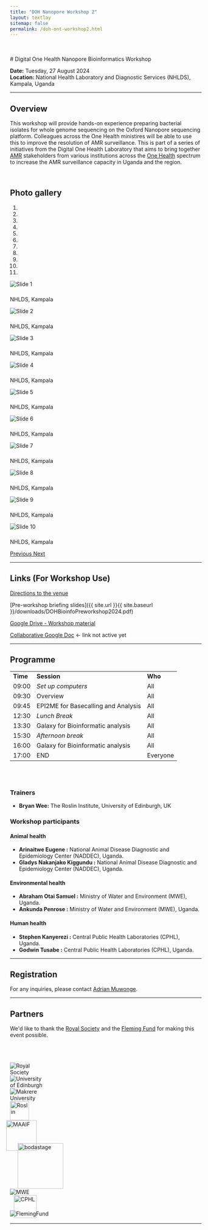 ```yaml
---
title: "DOH Nanopore Workshop 2"
layout: textlay
sitemap: false
permalink: /doh-ont-workshop2.html
---
```



<br>
<br>
# Digital One Health Nanopore Bioinformatics Workshop

**Date:** Tuesday, 27 August 2024  
**Location:** National Health Laboratory and Diagnostic Services (NHLDS), Kampala, Uganda

---

## Overview

This workshop will provide hands-on experience preparing bacterial isolates for whole genome sequencing on the Oxford Nanopore sequencing platform. Colleagues across the One Health ministires will be able to use this to improve the resolution of AMR surveillance. This is part of a series of initiatives from the Digital One Health Laboratory that aims to bring together [AMR](https://www.who.int/news-room/fact-sheets/detail/antimicrobial-resistance) stakeholders from various institutions across the [One Health](https://www.who.int/health-topics/one-health) spectrum to increase the AMR surveillance capacity in Uganda and the region.

<br>

## Photo gallery

<div id="carousel" class="carousel slide col-md-8 fixed-carousel" data-ride="carousel" data-interval="4000" data-pause="hover">

<!-- Menu -->
<ol class="carousel-indicators">
    <li data-target="#carousel" data-slide-to="0" class="active"></li>
    <li data-target="#carousel" data-slide-to="1"></li>
    <li data-target="#carousel" data-slide-to="2"></li>
    <li data-target="#carousel" data-slide-to="3"></li>
    <li data-target="#carousel" data-slide-to="4"></li>
    <li data-target="#carousel" data-slide-to="5"></li>
    <li data-target="#carousel" data-slide-to="6"></li>
    <li data-target="#carousel" data-slide-to="7"></li>
    <li data-target="#carousel" data-slide-to="8"></li>
    <li data-target="#carousel" data-slide-to="9"></li>
    <li data-target="#carousel" data-slide-to="10"></li>
</ol>

<!-- Items -->
<div class="carousel-inner" markdown="0">
    <div class="item active">
        <img src="{{ site.url }}{{ site.baseurl }}/images/slider7001400/nhlds1.jpeg" alt="Slide 1" />
        <!-- Caption -->
        <div class="carousel-caption">
            <h3></h3>
            <p>NHLDS, Kampala</p>
        </div>
    </div>
    <div class="item">
        <img src="{{ site.url }}{{ site.baseurl }}/images/slider7001400/nhlds2.jpeg" alt="Slide 2" />
        <!-- Caption -->
        <div class="carousel-caption">
            <h3></h3>
            <p>NHLDS, Kampala</p>
        </div>
    </div>
    <div class="item">
        <img src="{{ site.url }}{{ site.baseurl }}/images/slider7001400/DrSusanHandover.jpeg" alt="Slide 3" />
        <!-- Caption -->
        <div class="carousel-caption">
            <h3></h3>
            <p>NHLDS, Kampala</p>
        </div>
    </div>
    <div class="item">
        <img src="{{ site.url }}{{ site.baseurl }}/images/newspic/naddec2024handover.jpg" alt="Slide 4" />
        <!-- Caption -->
        <div class="carousel-caption">
            <h3></h3>
            <p>NHLDS, Kampala</p>
        </div>
    </div>
    <div class="item">
        <img src="{{ site.url }}{{ site.baseurl }}/images/newspic/mwe2024handover.jpeg" alt="Slide 5" />
        <!-- Caption -->
        <div class="carousel-caption">
            <h3></h3>
            <p>NHLDS, Kampala</p>
        </div>
    </div>
    <div class="item">
        <img src="{{ site.url }}{{ site.baseurl }}/images/slider7001400/DOHNW1.jpeg" alt="Slide 6" />
        <!-- Caption -->
        <div class="carousel-caption">
            <h3></h3>
            <p>NHLDS, Kampala</p>
        </div>
    </div>
    <div class="item">
        <img src="{{ site.url }}{{ site.baseurl }}/images/slider7001400/DOHNW2.jpeg" alt="Slide 7" />
        <!-- Caption -->
        <div class="carousel-caption">
            <h3></h3>
            <p>NHLDS, Kampala</p>
        </div>
    </div>
    <div class="item">
        <img src="{{ site.url }}{{ site.baseurl }}/images/slider7001400/DOHNW3.jpeg" alt="Slide 8" />
        <!-- Caption -->
        <div class="carousel-caption">
            <h3></h3>
            <p>NHLDS, Kampala</p>
        </div>
    </div>
    <div class="item">
        <img src="{{ site.url }}{{ site.baseurl }}/images/slider7001400/DOHNW4.jpeg" alt="Slide 9" />
        <!-- Caption -->
        <div class="carousel-caption">
            <h3></h3>
            <p>NHLDS, Kampala</p>
        </div>
    </div>
    <div class="item">
        <img src="{{ site.url }}{{ site.baseurl }}/images/slider7001400/DOHNW5.jpeg" alt="Slide 10" />
        <!-- Caption -->
        <div class="carousel-caption">
            <h3></h3>
            <p>NHLDS, Kampala</p>
        </div>
    </div>
</div>


  <a class="left carousel-control" href="#carousel" role="button" data-slide="prev">
    <span class="glyphicon glyphicon-chevron-left" aria-hidden="true"></span>
    <span class="sr-only">Previous</span>
  </a>
  <a class="right carousel-control" href="#carousel" role="button" data-slide="next">
    <span class="glyphicon glyphicon-chevron-right" aria-hidden="true"></span>
    <span class="sr-only">Next</span>
  </a>
</div>
<div class="clearfix"></div> <!-- This will clear any floats, prevents appearing side by side  -->


---

## Links (For Workshop Use)

[Directions to the venue](https://maps.app.goo.gl/NHBL7g38Cf95bL5j9)

[Pre-workshop briefing slides]({{ site.url }}{{ site.baseurl }}/downloads/DOHBioinfoPreworkshop2024.pdf)

[Google Drive - Workshop material](https://drive.google.com/drive/folders/1fKZh36KhvgHPmDXztGZ9KDFRmWNypEd9?usp=sharing)

[Collaborative Google Doc]() &larr; link not active yet

---

## Programme


<div  class="col-md-10">

<table  class="table table-striped">

<tr>  <td><b>Time</b></td>  <td><b>Session</b></td>  <td><b>Who</b></td></tr>

<tr>  <td>09:00</td>  <td><i>Set up computers</i></td>  <td>All</td></tr>

<tr>  <td>09:30</td>  <td>Overview</td>  <td>All</td></tr>

<tr>  <td>09:45</td>  <td>EPI2ME for Basecalling and Analysis</td>  <td>All</td></tr>

<tr>  <td>12:30</td>  <td><i>Lunch Break</i></td>  <td>All</td></tr>

<tr>  <td>13:30</td>  <td>Galaxy for Bioinformatic analysis</td>  <td>All</td></tr>

<tr>  <td>15:30</td>  <td><i>Afternoon break</i></td>  <td>All</td></tr>

<tr>  <td>16:00</td>  <td>Galaxy for Bioinformatic analysis</td>  <td>All</td></tr>

<tr>  <td>17:00</td>  <td>END</td>  <td>Everyone</td></tr>

</table>


</div>
<br>
<div class="clearfix"></div> <!-- This will clear any floats, prevents appearing side by side  -->

<br>

### Trainers

* **Bryan Wee:** The Roslin Institute, University of Edinburgh, UK

### Workshop participants

#### Animal health

* **Arinaitwe Eugene :** National Animal Disease Diagnostic and Epidemiology Center (NADDEC), Uganda.
* **Gladys Nakanjako Kiggundu :** National Animal Disease Diagnostic and Epidemiology Center (NADDEC), Uganda.

#### Environmental health

* **Abraham Otai Samuel :** Ministry of Water and Environment (MWE), Uganda.
* **Ankunda Penrose :** Ministry of Water and Environment (MWE), Uganda.

#### Human health

* **Stephen Kanyerezi :** Central Public Health Laboratories (CPHL), Uganda.
* **Godwin Tusabe :** Central Public Health Laboratories (CPHL), Uganda.


---

## Registration

For any inquiries, please contact [Adrian Muwonge](mailto:adrian.muwonge@roslin.ed.ac.uk).

---

## Partners

We'd like to thank the [Royal Society](https://royalsociety.org/) and the [Fleming Fund](https://www.flemingfund.org/) for making this event possible.


<div class="container">

<div class="row">
  <div class="col-lg-2 col-md-3 col-4"><img src="{{ site.url }}{{ site.baseurl }}/images/logopic/RoyalSoc.png" class="img-fluid" alt="Royal Society" style="margin-top: 50px; max-width: 100px">
  </div> <!-- Image 1 -->
  <div class="col-lg-2 col-md-3 col-4 py-3"><img src="{{ site.url }}{{ site.baseurl }}/images/logopic/logo-edinburgh.png" class="img-fluid" alt="University of Edinburgh" style="max-width:7em">
  </div> <!-- Image 2 -->
  <div class="col-lg-2 col-md-3 col-4 py-3"><img src="{{ site.url }}{{ site.baseurl }}/images/logopic/logo-makerere.jpg" class="img-fluid" alt="Makrere University" style="max-width:8em">
  </div> <!-- Image 3 -->
</div>

<div class="row">
  <div class="col-lg-2 col-md-3 col-4"><img src="{{ site.url }}{{ site.baseurl }}/images/logopic/roslin_logo.jpg" class="img-fluid" alt="Roslin" style="height: 50px">
  </div>
  <div class="col-lg-2 col-md-3 col-4"><img src="{{ site.url }}{{ site.baseurl }}/images/logopic/maaif2.jpeg" class="img-fluid" alt="MAAIF" style="margin-left: -10px; height: 80px">
  </div> <!-- Image 3 -->
  <div class="col-lg-2 col-md-3 col-4 my-4 px-4"><img src="{{ site.url }}{{ site.baseurl }}/images/logopic/logo-bodastage.svg" class="img-fluid" alt="bodastage" style="margin-left: 20px; margin-top: -20px; height: 120px">
  </div> <!-- Image 3 -->
</div>

<div class="row">
  <div class="col-12"><img src="{{ site.url }}{{ site.baseurl }}/images/logopic/mwe.png" class="img-fluid" alt="MWE" style="max-width: 30%">
  </div> <!-- Image 3 -->
</div>

<div class="row">
  <div class="col-12"><img src="{{ site.url }}{{ site.baseurl }}/images/logopic/cphl.png" class="img-fluid" alt="CPHL" style="margin-left: 10px; height: 60px">
  </div> <!-- Image 1 -->
</div>

<div class="row">
  <div class="col-12"><img src="{{ site.url }}{{ site.baseurl }}/images/logopic/flemingfund.jpeg" class="img-fluid" alt="FlemingFund" style="margin-top: -20px; max-width: 30%">
  </div> <!-- Image 3 -->
</div>

</div>


---
